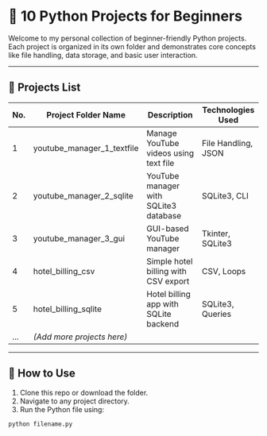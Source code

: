 # 🐍 10 Python Projects for Beginners

Welcome to my personal collection of beginner-friendly Python projects.  
Each project is organized in its own folder and demonstrates core concepts like file handling, data storage, and basic user interaction.  

---

## 📁 Projects List

| No. | Project Folder Name            | Description                                 | Technologies Used      |
|-----|-------------------------------|---------------------------------------------|------------------------|
| 1   | youtube_manager_1_textfile    | Manage YouTube videos using text file       | File Handling, JSON    |
| 2   | youtube_manager_2_sqlite      | YouTube manager with SQLite3 database       | SQLite3, CLI           |
| 3   | youtube_manager_3_gui         | GUI-based YouTube manager                   | Tkinter, SQLite3       |
| 4   | hotel_billing_csv             | Simple hotel billing with CSV export        | CSV, Loops             |
| 5   | hotel_billing_sqlite          | Hotel billing app with SQLite backend       | SQLite3, Queries       |
| ... | *(Add more projects here)*    |                                             |                        |

---

## 🔧 How to Use

1. Clone this repo or download the folder.
2. Navigate to any project directory.
3. Run the Python file using:

```bash
python filename.py
